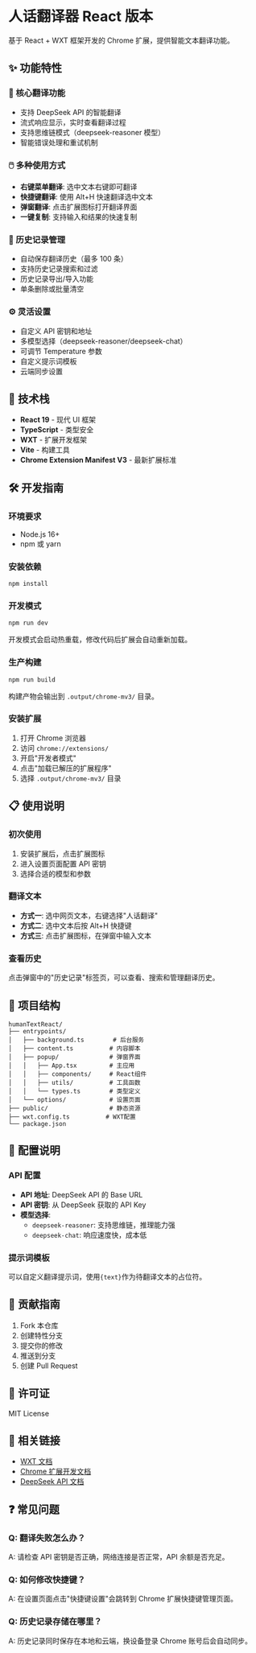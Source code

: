 # 人话翻译器 React 版本

基于 React + WXT 框架开发的 Chrome 扩展，提供智能文本翻译功能。

## ✨ 功能特性

### 🎯 核心翻译功能

- 支持 DeepSeek API 的智能翻译
- 流式响应显示，实时查看翻译过程
- 支持思维链模式（deepseek-reasoner 模型）
- 智能错误处理和重试机制

### 🖱️ 多种使用方式

- **右键菜单翻译**: 选中文本右键即可翻译
- **快捷键翻译**: 使用 Alt+H 快速翻译选中文本
- **弹窗翻译**: 点击扩展图标打开翻译界面
- **一键复制**: 支持输入和结果的快速复制

### 📖 历史记录管理

- 自动保存翻译历史（最多 100 条）
- 支持历史记录搜索和过滤
- 历史记录导出/导入功能
- 单条删除或批量清空

### ⚙️ 灵活设置

- 自定义 API 密钥和地址
- 多模型选择（deepseek-reasoner/deepseek-chat）
- 可调节 Temperature 参数
- 自定义提示词模板
- 云端同步设置

## 🚀 技术栈

- **React 19** - 现代 UI 框架
- **TypeScript** - 类型安全
- **WXT** - 扩展开发框架
- **Vite** - 构建工具
- **Chrome Extension Manifest V3** - 最新扩展标准

## 🛠️ 开发指南

### 环境要求

- Node.js 16+
- npm 或 yarn

### 安装依赖

```bash
npm install
```

### 开发模式

```bash
npm run dev
```

开发模式会启动热重载，修改代码后扩展会自动重新加载。

### 生产构建

```bash
npm run build
```

构建产物会输出到 `.output/chrome-mv3/` 目录。

### 安装扩展

1. 打开 Chrome 浏览器
2. 访问 `chrome://extensions/`
3. 开启"开发者模式"
4. 点击"加载已解压的扩展程序"
5. 选择 `.output/chrome-mv3/` 目录

## 📋 使用说明

### 初次使用

1. 安装扩展后，点击扩展图标
2. 进入设置页面配置 API 密钥
3. 选择合适的模型和参数

### 翻译文本

- **方式一**: 选中网页文本，右键选择"人话翻译"
- **方式二**: 选中文本后按 Alt+H 快捷键
- **方式三**: 点击扩展图标，在弹窗中输入文本

### 查看历史

点击弹窗中的"历史记录"标签页，可以查看、搜索和管理翻译历史。

## 📁 项目结构

```
humanTextReact/
├── entrypoints/
│   ├── background.ts        # 后台服务
│   ├── content.ts          # 内容脚本
│   ├── popup/              # 弹窗界面
│   │   ├── App.tsx         # 主应用
│   │   ├── components/     # React组件
│   │   ├── utils/          # 工具函数
│   │   └── types.ts        # 类型定义
│   └── options/            # 设置页面
├── public/                 # 静态资源
├── wxt.config.ts          # WXT配置
└── package.json
```

## 🔧 配置说明

### API 配置

- **API 地址**: DeepSeek API 的 Base URL
- **API 密钥**: 从 DeepSeek 获取的 API Key
- **模型选择**:
  - `deepseek-reasoner`: 支持思维链，推理能力强
  - `deepseek-chat`: 响应速度快，成本低

### 提示词模板

可以自定义翻译提示词，使用`{text}`作为待翻译文本的占位符。

## 🤝 贡献指南

1. Fork 本仓库
2. 创建特性分支
3. 提交你的修改
4. 推送到分支
5. 创建 Pull Request

## 📄 许可证

MIT License

## 🔗 相关链接

- [WXT 文档](https://wxt.dev/)
- [Chrome 扩展开发文档](https://developer.chrome.com/docs/extensions/)
- [DeepSeek API 文档](https://platform.deepseek.com/api-docs/)

## ❓ 常见问题

### Q: 翻译失败怎么办？

A: 请检查 API 密钥是否正确，网络连接是否正常，API 余额是否充足。

### Q: 如何修改快捷键？

A: 在设置页面点击"快捷键设置"会跳转到 Chrome 扩展快捷键管理页面。

### Q: 历史记录存储在哪里？

A: 历史记录同时保存在本地和云端，换设备登录 Chrome 账号后会自动同步。
